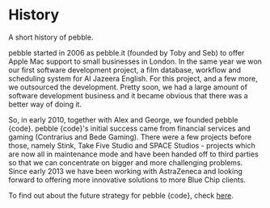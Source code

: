 # History

A short history of pebble.

pebble started in 2006 as pebble.it (founded by Toby and Seb) to offer Apple Mac support to small businesses in London. In the same year we won our first software development project, a film database, workflow and scheduling system for Al Jazeera English. For this project, and a few more, we outsourced the development. Pretty soon, we had a large amount of software development business and it became obvious that there was a better way of doing it. 

So, in early 2010, together with Alex and George, we founded pebble {code}. pebble {code}'s initial success came from financial services and gaming (Contrarius and Bede Gaming). There were a few projects before those, namely Stink, Take Five Studio and SPACE Studios - projects which are now all in maintenance mode and have been handed off to third parties so that we can concentrate on bigger and more challenging problems. Since early 2013 we have been working with AstraZeneca and looking forward to offering more innovative solutions to more Blue Chip clients. 

To find out about the future strategy for pebble {code}, check [here](great-place-to-work/policiescompany/strategy.md). 
